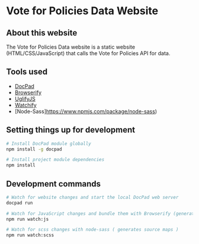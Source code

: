# Vote for Policies Data Website

## About this website

The Vote for Policies Data website is a static website (HTML/CSS/JavaScript) that calls the Vote for Policies API for data.

## Tools used

- [DocPad](https://docpad.org/)
- [Browserify](http://browserify.org/)
- [UglifyJS](http://lisperator.net/uglifyjs/)
- [Watchify](https://github.com/substack/watchify)
- [Node-Sass]https://www.npmjs.com/package/node-sass)

## Setting things up for development

```bash
# Install DocPad module globally
npm install -g docpad

# Install project module dependencies
npm install
```

## Development commands

```bash
# Watch for website changes and start the local DocPad web server
docpad run
```

```bash
# Watch for JavaScript changes and bundle them with Browserify (generates source map)
npm run watch:js
```

```bash
# Watch for scss changes with node-sass ( generates source maps )
npm run watch:scss
```
